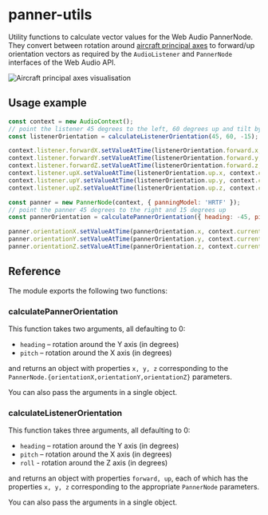 # panner-utils

Utility functions to calculate vector values for the Web Audio PannerNode.
They convert between rotation around [aircraft principal axes](https://en.wikipedia.org/wiki/Aircraft_principal_axes)
to forward/up orientation vectors as required by the `AudioListener` and `PannerNode`
interfaces of the Web Audio API.

![Aircraft principal axes visualisation](https://upload.wikimedia.org/wikipedia/commons/thumb/5/54/Flight_dynamics_with_text.png/320px-Flight_dynamics_with_text.png)


## Usage example

```js
const context = new AudioContext();
// point the listener 45 degrees to the left, 60 degrees up and tilt by 15 degrees
const listenerOrientation = calculateListenerOrientation(45, 60, -15);

context.listener.forwardX.setValueAtTime(listenerOrientation.forward.x, context.currentTime);
context.listener.forwardY.setValueAtTime(listenerOrientation.forward.y, context.currentTime);
context.listener.forwardZ.setValueAtTime(listenerOrientation.forward.z, context.currentTime);
context.listener.upX.setValueAtTime(listenerOrientation.up.x, context.currentTime);
context.listener.upY.setValueAtTime(listenerOrientation.up.y, context.currentTime);
context.listener.upZ.setValueAtTime(listenerOrientation.up.z, context.currentTime);

const panner = new PannerNode(context, { panningModel: 'HRTF' });
// point the panner 45 degrees to the right and 15 degrees up
const pannerOrientation = calculatePannerOrientation({ heading: -45, pitch: 15 });

panner.orientationX.setValueAtTime(pannerOrientation.x, context.currentTime);
panner.orientationY.setValueAtTime(pannerOrientation.y, context.currentTime);
panner.orientationZ.setValueAtTime(pannerOrientation.z, context.currentTime);
```


## Reference

The module exports the following two functions:

### calculatePannerOrientation

This function takes two arguments, all defaulting to 0:

+ `heading` – rotation around the Y axis (in degrees)
+ `pitch` – rotation around the X axis (in degrees)

and returns an object with properties `x, y, z` corresponding to the
`PannerNode.{orientationX,orientationY,orientationZ}` parameters.

You can also pass the arguments in a single object.

### calculateListenerOrientation

This function takes three arguments, all defaulting to 0:

+ `heading` – rotation around the Y axis (in degrees)
+ `pitch` – rotation around the X axis (in degrees)
+ `roll` - rotation around the Z axis (in degrees)

and returns an object with properties `forward, up`,
each of which has the properties `x, y, z` corresponding to the
appropriate `PannerNode` parameters.

You can also pass the arguments in a single object.


